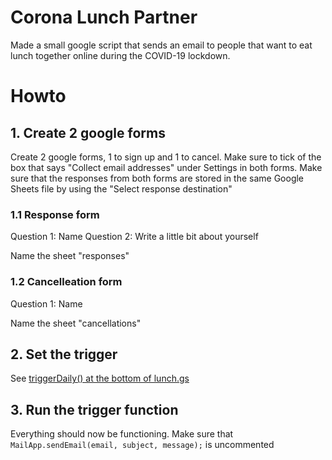 # Corona Lunch Partner

Made a small google script that sends an email to people that want to eat lunch together online during the COVID-19 lockdown.

# Howto

## 1. Create 2 google forms
Create 2 google forms, 1 to sign up and 1 to cancel.
Make sure to tick of the box that says "Collect email addresses" under Settings in both forms.
Make sure that the responses from both forms are stored in the same Google Sheets file by using the "Select response destination"

### 1.1 Response form
Question 1: Name
Question 2: Write a little bit about yourself

Name the sheet "responses"

### 1.2 Cancelleation form
Question 1: Name

Name the sheet "cancellations"

## 2. Set the trigger
See [triggerDaily() at the bottom of lunch.gs](lunch.gs)

## 3. Run the trigger function
Everything should now be functioning.
Make sure that `MailApp.sendEmail(email, subject, message);` is uncommented
